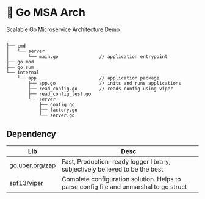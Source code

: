 # 🌠 Go MSA Arch

Scalable Go Microservice Architecture Demo

```text
.
├── cmd
│   └── server
│       └── main.go               // application entrypoint
├── go.mod
├── go.sum
└── internal
    └── app                       // application package
        ├── app.go                // inits and runs applications
        ├── read_config.go        // reads config using viper
        ├── read_config_test.go
        └── server
            ├── config.go
            ├── factory.go
            └── server.go
```

## Dependency

| Lib | Desc |
| --- | --- |
| [go.uber.org/zap](https://github.com/uber-go/zap) | Fast, Production-ready logger library, subjectively believed to be the best |
| [spf13/viper](https://github.com/spf13/viper) | Complete configuration solution. Helps to parse config file and unmarshal to go struct |
